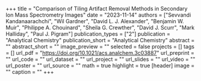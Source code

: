 +++
title = "Comparison of Tiling Artifact Removal Methods in Secondary Ion Mass Spectrometry Images"
date = "2023-11-14"
authors = ["Sevvandi Kandanaarachchi", "Wil Gardner", "David L. J. Alexander", "Benjamin W. Muir", "Philippe A. Chouinard", "Sheila G. Crewther", "David J. Scurr", "Mark Halliday", "Paul J. Pigram"]
publication_types = ["2"]
publication = "Analytical Chemistry"
publication_short = "Analytical Chemistry"
abstract = ""
abstract_short = ""
image_preview = ""
selected = false
projects = []
tags = []
url_pdf = "https://doi.org/10.1021/acs.analchem.3c03887"
url_preprint = ""
url_code = ""
url_dataset = ""
url_project = ""
url_slides = ""
url_video = ""
url_poster = ""
url_source = ""
math = true
highlight = true
[header]
image = ""
caption = ""
+++
